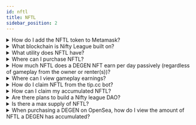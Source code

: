 ```yaml
---
id: nftl
title: NFTL
sidebar_position: 2
---
```


<details><summary>How do I add the NFTL token to Metamask?</summary><br/>

Click the NL icon on the [Profile](https://app.niftyleague.com/profile) section of our website to add the token visibility to your Metamask.

</details>

<details><summary>What blockchain is Nifty League built on?</summary><br/>

Ethereum

</details>

<details><summary>What utility does NFTL have?</summary><br/>

NFTL acts as a way to decentralize our ecosystem by ensuring important decisions regarding the direction of Nifty League are decided via the Nifty DAO. It serves a dual purpose of giving users voting rights on upcoming games and tournaments, as well as being used for platform-wide expenses. For now, this only includes naming characters, but may be expanded to be used for purchasing additional in-game items, collectibles or even potential future characters.

</details>

<details><summary>Where can I purchase NFTL?</summary><br/>

Currently you can purchase NFTL by swapping ETH (or wETH) for NFTL on a decentralized trading platform like [SushiSwap](https://sushi.com/).

</details>

<details><summary>How much NFTL does a DEGEN NFT earn per day passively (regardless of gameplay from the owner or renter(s))?</summary><br/>

Each DEGEN accumulates 68.5 NFTL per day for 3 years post-launch (specifically, September 24, 2024).

</details>

<details><summary>Where can I view gameplay earnings?</summary><br/>

Navigate to your [Profile](https://app.niftyleague.com/profile) on the Nifty League website.

</details>

<details><summary>How do I claim NFTL from the tip.cc bot?</summary><br/>

Make sure that you’re in the official [Nifty League Discord](https://discord.gg/niftyleague). DM the tip.cc bot "$withdraw NFTL" command. The bot will prompt you to send a destination public address.

</details>

<details><summary>How can I claim my accumulated NFTL?</summary><br/>

Navigate to your [Profile](https://app.niftyleague.com/profile) on the Nifty League website. Click the "Claim" button and initiate a gas transaction to claim your NFTL.

</details>

<details><summary>Are there plans to build a Nifty league DAO?</summary><br/>

Yes! And the NFTL token will be used to govern the DAO.

</details>

<details><summary>Is there a max supply of NFTL?</summary><br/>

Roughly 1 billion tokens will be minted during the first year. The supply will only be increased if the DAO votes to do so. Read more [here](https://niftyleague.com/docs/overview/nifty-dao/overview).

</details>

<details><summary>When purchasing a DEGEN on OpenSea, how do I view the amount of NFTL a DEGEN has accumulated?</summary><br/>

- Navigate to the [Nifty League NFTL Token Contract](https://etherscan.io/address/0x3c8d2fce49906e11e71cb16fa0ffeb2b16c29638#readContract)
- Scroll to 5. accumulated
- Enter the DEGEN ID (the number associated with the DEGEN)
- Click the hyperlinked number that is returned (this will open a page that automatically converts the NFTL value to Ether)

Please note, you do not need to connect your crypto wallet to access this feature!

</details>
